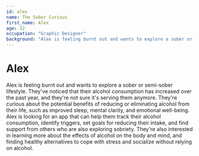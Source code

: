 ```yaml
---
id: alex
name: The Sober Curious
first_name: Alex
age: 32
occupation: "Graphic Designer"
background: "Alex is feeling burnt out and wants to explore a sober or semi-sober lifestyle. They've noticed that their alcohol consumption has increased over the past year, and they're not sure it's serving them anymore. They're curious about the potential benefits of reducing or eliminating alcohol from their life, such as improved sleep, mental clarity, and emotional well-being. Alex is looking for an app that can help them track their alcohol consumption, identify triggers, set goals for reducing their intake, and find support from others who are also exploring sobriety. They're also interested in learning more about the effects of alcohol on the body and mind, and finding healthy alternatives to cope with stress and socialize without relying on alcohol."
---
```


# Alex

<!-- Describe the persona who's gonna use application -->

Alex is feeling burnt out and wants to explore a sober or semi-sober lifestyle. They've noticed that their alcohol consumption has increased over the past year, and they're not sure it's serving them anymore. They're curious about the potential benefits of reducing or eliminating alcohol from their life, such as improved sleep, mental clarity, and emotional well-being. Alex is looking for an app that can help them track their alcohol consumption, identify triggers, set goals for reducing their intake, and find support from others who are also exploring sobriety. They're also interested in learning more about the effects of alcohol on the body and mind, and finding healthy alternatives to cope with stress and socialize without relying on alcohol.
